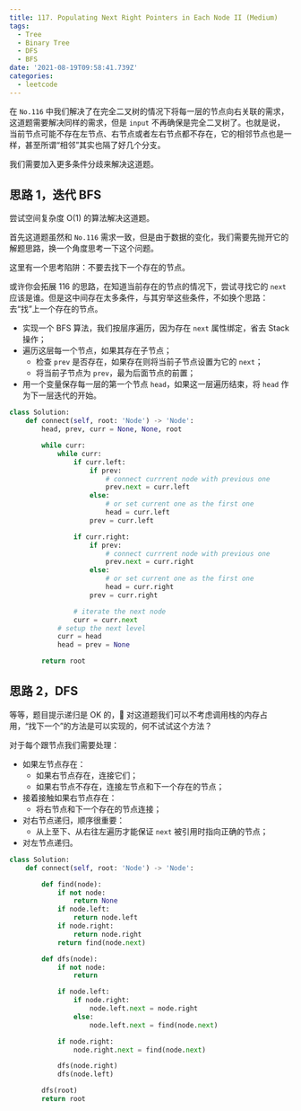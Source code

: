 ```yaml
---
title: 117. Populating Next Right Pointers in Each Node II (Medium)
tags:
  - Tree
  - Binary Tree
  - DFS
  - BFS
date: '2021-08-19T09:58:41.739Z'
categories:
  - leetcode
---
```


在 `No.116` 中我们解决了在完全二叉树的情况下将每一层的节点向右关联的需求，这道题需要解决同样的需求，但是 `input` 不再确保是完全二叉树了。也就是说，当前节点可能不存在左节点、右节点或者左右节点都不存在，它的相邻节点也是一样，甚至所谓“相邻”其实也隔了好几个分支。

我们需要加入更多条件分歧来解决这道题。

<!-- more -->

## 思路 1，迭代 BFS

尝试空间复杂度 O(1) 的算法解决这道题。

首先这道题虽然和 `No.116` 需求一致，但是由于数据的变化，我们需要先抛开它的解题思路，换一个角度思考一下这个问题。

这里有一个思考陷阱：不要去找下一个存在的节点。

或许你会拓展 116 的思路，在知道当前存在的节点的情况下，尝试寻找它的 `next` 应该是谁。但是这中间存在太多条件，与其穷举这些条件，不如换个思路：去“找”上一个存在的节点。

- 实现一个 BFS 算法，我们按层序遍历，因为存在 `next` 属性绑定，省去 Stack 操作；
- 遍历这层每一个节点，如果其存在子节点；
  - 检查 `prev` 是否存在，如果存在则将当前子节点设置为它的 `next`；
  - 将当前子节点为 `prev`，最为后面节点的前置；
- 用一个变量保存每一层的第一个节点 `head`，如果这一层遍历结束，将 `head` 作为下一层迭代的开始。

```python
class Solution:
    def connect(self, root: 'Node') -> 'Node':
        head, prev, curr = None, None, root

        while curr:
            while curr:
                if curr.left:
                    if prev:
                        # connect currrent node with previous one
                        prev.next = curr.left
                    else:
                        # or set current one as the first one
                        head = curr.left
                    prev = curr.left

                if curr.right:
                    if prev:
                        # connect currrent node with previous one
                        prev.next = curr.right
                    else:
                        # or set current one as the first one
                        head = curr.right
                    prev = curr.right

                # iterate the next node
                curr = curr.next
            # setup the next level
            curr = head
            head = prev = None

        return root
```

## 思路 2，DFS

等等，题目提示递归是 OK 的， 对这道题我们可以不考虑调用栈的内存占用，“找下一个”的方法是可以实现的，何不试试这个方法？

对于每个跟节点我们需要处理：

- 如果左节点存在：
  - 如果右节点存在，连接它们；
  - 如果右节点不存在，连接左节点和下一个存在的节点；
- 接着接触如果右节点存在：
  - 将右节点和下一个存在的节点连接；
- 对右节点递归，顺序很重要：
  - 从上至下、从右往左遍历才能保证 `next` 被引用时指向正确的节点；
- 对左节点递归。

```python
class Solution:
    def connect(self, root: 'Node') -> 'Node':

        def find(node):
            if not node:
                return None
            if node.left:
                return node.left
            if node.right:
                return node.right
            return find(node.next)

        def dfs(node):
            if not node:
                return

            if node.left:
                if node.right:
                    node.left.next = node.right
                else:
                    node.left.next = find(node.next)

            if node.right:
                node.right.next = find(node.next)

            dfs(node.right)
            dfs(node.left)

        dfs(root)
        return root
```
